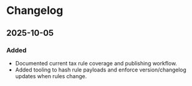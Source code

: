 # Changelog

## 2025-10-05

### Added
- Documented current tax rule coverage and publishing workflow.
- Added tooling to hash rule payloads and enforce version/changelog updates when rules change.
